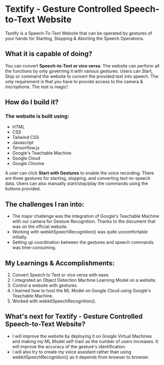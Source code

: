 # Textify - Gesture Controlled Speech-to-Text Website
Textify is a Speech-To-Text Website that can be operated by gestures of your hands for Starting, Stopping & Aborting the Speech Operations. 

## What it is capable of doing?
You can convert **Speech-to-Text or vice versa**. The website can perform all the functions by only governing it with various gestures. Users can Start, Stop or command the website to convert the provided text into speech. The only requirement is that you have to provide access to the camera & microphone. The rest is magic!

## How do I build it?
### The website is built using:
- HTML
- CSS
- Tailwind CSS
- Javascript
- Tensorflow.js
- Google's Teachable Machine
- Google Cloud
- Google Chrome

A user can click **Start with Gestures** to enable the voice recording. There are three gestures for starting, stopping, and converting text-to-speech data. Users can also manually start/stop/play the commands using the buttons provided.

## The challenges I ran into:
- The major challenge was the integration of Google's Teachable Machine with our camera for Gesture Recognition. Thanks to the document that was on the official website.
- Working with webkitSpeechRecognition() was quite uncomfortable initially.
- Setting up coordination between the gestures and speech commands was time-consuming.

## My Learnings & Accomplishments:
1. Convert Speech to Text or vice versa with ease.
2. I integrated an Object Detection Machine Learning Model on a website.
3. Control a website with gestures.
4. I learned how to host the ML Model on Google Cloud using Google's Teachable Machine.
5. Worked with webkitSpeechRecognition().

## What's next for Textify - Gesture Controlled Speech-to-Text Website?
- I will improve the website by deploying it on Google Virtual Machines and making my ML Model self-train as the number of users increases. It will improve the accuracy of the gesture's identification.
- I will also try to create my voice assistant rather than using webkitSpeechRecognition() as it depends from browser to browser.
